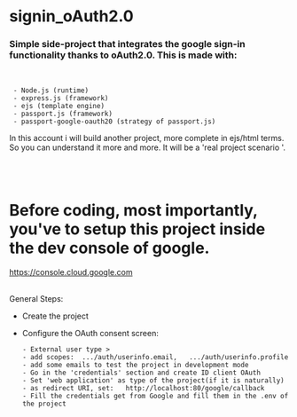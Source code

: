 # signin_oAuth2.0
<h3>Simple side-project that integrates the google sign-in functionality thanks to oAuth2.0. This is made with:</h3>
<br>
     
     - Node.js (runtime)
     - express.js (framework)
     - ejs (template engine)
     - passport.js (framework)
     - passport-google-oauth20 (strategy of passport.js)
     
In this account i will build another project, more complete in ejs/html terms. So you can understand it more and more. It will be a 'real project scenario '.

<br>
<br>
<h1>Before coding, most importantly, you've to setup this project inside the dev console of google.</h1>

https://console.cloud.google.com<br>
<br>

General Steps:
- Create the project
- Configure the OAuth consent screen:

      - External user type >
      - add scopes:  .../auth/userinfo.email, 	.../auth/userinfo.profile
      - add some emails to test the project in development mode
      - Go in the 'credentials' section and create ID client OAuth
      - Set 'web application' as type of the project(if it is naturally)
      - as redirect URI, set:   http://localhost:80/google/callback
      - Fill the credentials get from Google and fill them in the .env of the project
     

